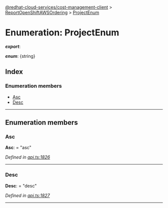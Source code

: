 [@redhat-cloud-services/cost-management-client](../README.md) > [ReportOpenShiftAWSOrdering](../modules/reportopenshiftawsordering.md) > [ProjectEnum](../enums/reportopenshiftawsordering.projectenum.md)

# Enumeration: ProjectEnum

*__export__*: 

*__enum__*: {string}

## Index

### Enumeration members

* [Asc](reportopenshiftawsordering.projectenum.md#asc)
* [Desc](reportopenshiftawsordering.projectenum.md#desc)

---

## Enumeration members

<a id="asc"></a>

###  Asc

**Asc**:  = "asc"

*Defined in [api.ts:1826](https://github.com/RedHatInsights/javascript-clients/blob/master/packages/cost-management/api.ts#L1826)*

___
<a id="desc"></a>

###  Desc

**Desc**:  = "desc"

*Defined in [api.ts:1827](https://github.com/RedHatInsights/javascript-clients/blob/master/packages/cost-management/api.ts#L1827)*

___

